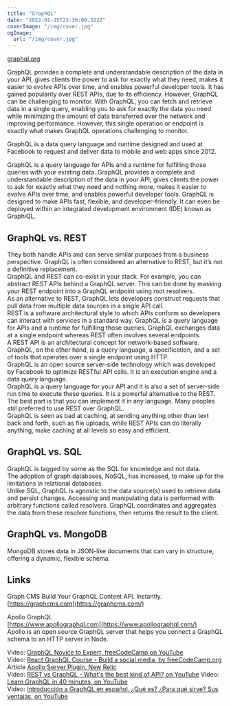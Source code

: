 ```yaml
---
title: "GraphQL"
date: "2022-01-25T23:36:00.322Z"
coverImage: "/img/cover.jpg"
ogImage:
  url: "/img/cover.jpg"
---
```


[graphql.org](https://graphql.org/)

GraphQL provides a complete and understandable description of the data in your API, gives clients the power to ask for exactly what they need, makes it easier to evolve APIs over time, and enables powerful developer tools.
It has gained popularity over REST APIs, due to its efficiency. However, GraphQL can be challenging to monitor.
With GraphQL, you can fetch and retrieve data in a single query, enabling you to ask for exactly the data you need while minimizing the amount of data transferred over the network and improving performance. However, this single operation or endpoint is exactly what makes GraphQL operations challenging to monitor.

GraphQL is a data query language and runtime designed and used at Facebook to request and deliver data to mobile and web apps since 2012. 

GraphQL is a query language for APIs and a runtime for fulfilling those queries with your existing data. GraphQL provides a complete and understandable description of the data in your API, gives clients the power to ask for exactly what they need and nothing more, makes it easier to evolve APIs over time, and enables powerful developer tools.
GraphQL is designed to make APIs fast, flexible, and developer-friendly. 
It can even be deployed within an integrated development environment (IDE) known as GraphiQL. 

## GraphQL vs. REST 

They both handle APIs and can serve similar purposes from a business perspective. GraphQL is often considered an alternative to REST, but it’s not a definitive replacement.  
GraphQL and REST can co-exist in your stack. For example, you can abstract REST APIs behind a GraphQL server. This can be done by masking your REST endpoint into a GraphQL endpoint using root resolvers.  
As an alternative to REST, GraphQL lets developers construct requests that pull data from multiple data sources in a single API call.  
REST is a software architectural style to which APIs conform so developers can interact with services in a standard way. GraphQL is a query language for APIs and a runtime for fulfilling those queries. GraphQL exchanges data at a single endpoint whereas REST often involves several endpoints.  
A REST API is an architectural concept for network-based software. GraphQL, on the other hand, is a query language, a specification, and a set of tools that operates over a single endpoint using HTTP.  
GraphQL is an open source server-side technology which was developed by Facebook to optimize RESTful API calls. It is an execution engine and a data query language.  
GraphQL is a query language for your API and it is also a set of server-side run time to execute these queries. It is a powerful alternative to the REST. The best part is that you can implement it in any language. Many peoples still preferred to use REST over GraphQL.  
GraphQL is seen as bad at caching, at sending anything other than text back and forth, such as file uploads, while REST APIs can do literally anything, make caching at all levels so easy and efficient. 

## GraphQL vs. SQL  

GraphQL is tagged by some as the SQL for knowledge and not data.  
The adoption of graph databases, NoSQL, has increased, to make up for the limitations in relational databases.  
Unlike SQL, GraphQL is agnostic to the data source(s) used to retrieve data and persist changes. Accessing and manipulating data is performed with arbitrary functions called resolvers. GraphQL coordinates and aggregates the data from these resolver functions, then returns the result to the client.

## GraphQL vs. MongoDB  
MongoDB stores data in JSON-like documents that can vary in structure, offering a dynamic, flexible schema.

## Links

Graph CMS
Build Your GraphQL Content API. Instantly.
[https://graphcms.com](https://graphcms.com/)

Apollo GraphQL  
[https://www.apollographql.com](https://www.apollographql.com/)  
Apollo is an open source GraphQL server that helps you connect a GraphQL schema to an HTTP server in Node. 



Video: [GraphQL Novice to Expert, freeCodeCamp on YouTube](https://www.youtube.com/watch?v=ed8SzALpx1Q)   
Video: [React GraphQL Course - Build a social media, by freeCodeCamp.org](https://www.youtube.com/watch?v=n1mdAPFq2Os)  
Article [Apollo Server Plugin, New Relic](https://newrelic.com/blog/nerdlog/apollo-server-plugin)  
Video: [REST vs GraphQL - What's the best kind of API? on YouTube](https://www.youtube.com/watch?v=PeAOEAmR0D0)
Video: [Learn GraphQL in 40 minutes, on YouTube](https://www.youtube.com/watch?v=ZQL7tL2S0oQ)  
Video: [Introducción a GraphQL en español. ¿Qué es? ¿Para qué sirve? Sus ventajas, on YouTube](https://www.youtube.com/watch?v=KRV46iZ844s)  
